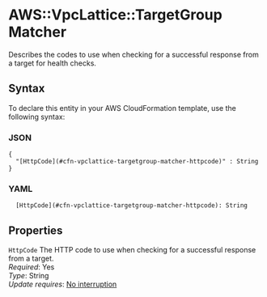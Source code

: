 # AWS::VpcLattice::TargetGroup Matcher<a name="aws-properties-vpclattice-targetgroup-matcher"></a>

Describes the codes to use when checking for a successful response from a target for health checks\.

## Syntax<a name="aws-properties-vpclattice-targetgroup-matcher-syntax"></a>

To declare this entity in your AWS CloudFormation template, use the following syntax:

### JSON<a name="aws-properties-vpclattice-targetgroup-matcher-syntax.json"></a>

```
{
  "[HttpCode](#cfn-vpclattice-targetgroup-matcher-httpcode)" : String
}
```

### YAML<a name="aws-properties-vpclattice-targetgroup-matcher-syntax.yaml"></a>

```
  [HttpCode](#cfn-vpclattice-targetgroup-matcher-httpcode): String
```

## Properties<a name="aws-properties-vpclattice-targetgroup-matcher-properties"></a>

`HttpCode`  <a name="cfn-vpclattice-targetgroup-matcher-httpcode"></a>
The HTTP code to use when checking for a successful response from a target\.  
*Required*: Yes  
*Type*: String  
*Update requires*: [No interruption](https://docs.aws.amazon.com/AWSCloudFormation/latest/UserGuide/using-cfn-updating-stacks-update-behaviors.html#update-no-interrupt)
